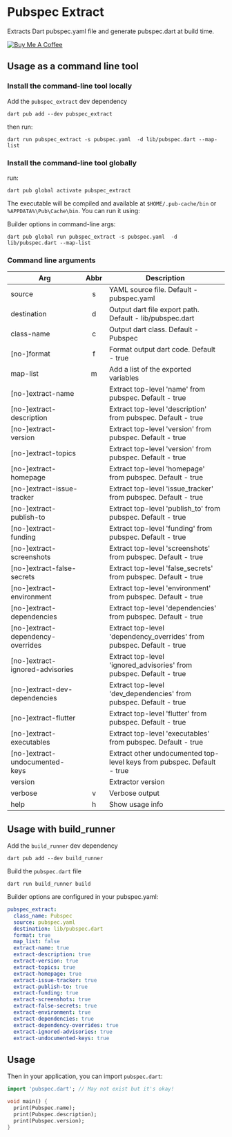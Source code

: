 # Pubspec Extract

Extracts Dart pubspec.yaml file and generate pubspec.dart at build time.

[![Buy Me A Coffee](https://bmc-cdn.nyc3.digitaloceanspaces.com/BMC-button-images/custom_images/orange_img.png "Buy Me A Coffee")](https://www.buymeacoffee.com/JORBmbw9h "Buy Me A Coffee")

## Usage as a command line tool

### Install the command-line tool locally

Add the `pubspec_extract` dev dependency

```shell
dart pub add --dev pubspec_extract
```

then run:

```shell
dart run pubspec_extract -s pubspec.yaml  -d lib/pubspec.dart --map-list
```

### Install the command-line tool globally

run:

```shell
dart pub global activate pubspec_extract
```

The executable will be compiled and available at `$HOME/.pub-cache/bin` or `%APPDATA%\Pub\Cache\bin`. You can run it using:

Builder options in command-line args:

```shell
dart pub global run pubspec_extract -s pubspec.yaml  -d lib/pubspec.dart --map-list
```

### Command line arguments

| Arg                               | Abbr | Description                                                            |
|-----------------------------------|:----:|------------------------------------------------------------------------|
| source                            |  s   | YAML source file. Default - pubspec.yaml                               |
| destination                       |  d   | Output dart file export path. Default - lib/pubspec.dart               |
| class-name                        |  c   | Output dart class. Default - Pubspec                                   |
| [no-]format                       |  f   | Format output dart code. Default - true                                |
| map-list                          |  m   | Add a list of the exported variables                                   |
| [no-]extract-name                 |      | Extract top-level 'name' from pubspec. Default - true                  |
| [no-]extract-description          |      | Extract top-level 'description' from pubspec. Default - true           |
| [no-]extract-version              |      | Extract top-level 'version' from pubspec. Default - true               |
| [no-]extract-topics               |      | Extract top-level 'version' from pubspec. Default - true               |
| [no-]extract-homepage             |      | Extract top-level 'homepage' from pubspec. Default - true              |
| [no-]extract-issue-tracker        |      | Extract top-level 'issue_tracker' from pubspec. Default - true         |
| [no-]extract-publish-to           |      | Extract top-level 'publish_to' from pubspec. Default - true            |
| [no-]extract-funding              |      | Extract top-level 'funding' from pubspec. Default - true               |
| [no-]extract-screenshots          |      | Extract top-level 'screenshots' from pubspec. Default - true           |
| [no-]extract-false-secrets        |      | Extract top-level 'false_secrets' from pubspec. Default - true         |
| [no-]extract-environment          |      | Extract top-level 'environment' from pubspec. Default - true           |
| [no-]extract-dependencies         |      | Extract top-level 'dependencies' from pubspec. Default - true          |
| [no-]extract-dependency-overrides |      | Extract top-level 'dependency_overrides' from pubspec. Default - true  |
| [no-]extract-ignored-advisories   |      | Extract top-level 'ignored_advisories' from pubspec. Default - true    |
| [no-]extract-dev-dependencies     |      | Extract top-level 'dev_dependencies' from pubspec. Default - true      |
| [no-]extract-flutter              |      | Extract top-level 'flutter' from pubspec. Default - true               |
| [no-]extract-executables          |      | Extract top-level 'executables' from pubspec. Default - true           |
| [no-]extract-undocumented-keys    |      | Extract other undocumented top-level keys from pubspec. Default - true |
| version                           |      | Extractor version                                                      |
| verbose                           |  v   | Verbose output                                                         |
| help                              |  h   | Show usage info                                                        |

## Usage with build_runner

Add the `build_runner` dev dependency

```shell
dart pub add --dev build_runner
```

Build the `pubspec.dart` file

```shell
dart run build_runner build
```

Builder options are configured in your pubspec.yaml:

```yaml
pubspec_extract:
  class_name: Pubspec
  source: pubspec.yaml
  destination: lib/pubspec.dart
  format: true
  map_list: false
  extract-name: true
  extract-description: true
  extract-version: true
  extract-topics: true
  extract-homepage: true
  extract-issue-tracker: true
  extract-publish-to: true
  extract-funding: true
  extract-screenshots: true
  extract-false-secrets: true
  extract-environment: true
  extract-dependencies: true
  extract-dependency-overrides: true
  extract-ignored-advisories: true
  extract-undocumented-keys: true
```

## Usage

Then in your application, you can import `pubspec.dart`:

```dart
import 'pubspec.dart'; // May not exist but it's okay!

void main() {
  print(Pubspec.name);
  print(Pubspec.description);
  print(Pubspec.version);
}
```
